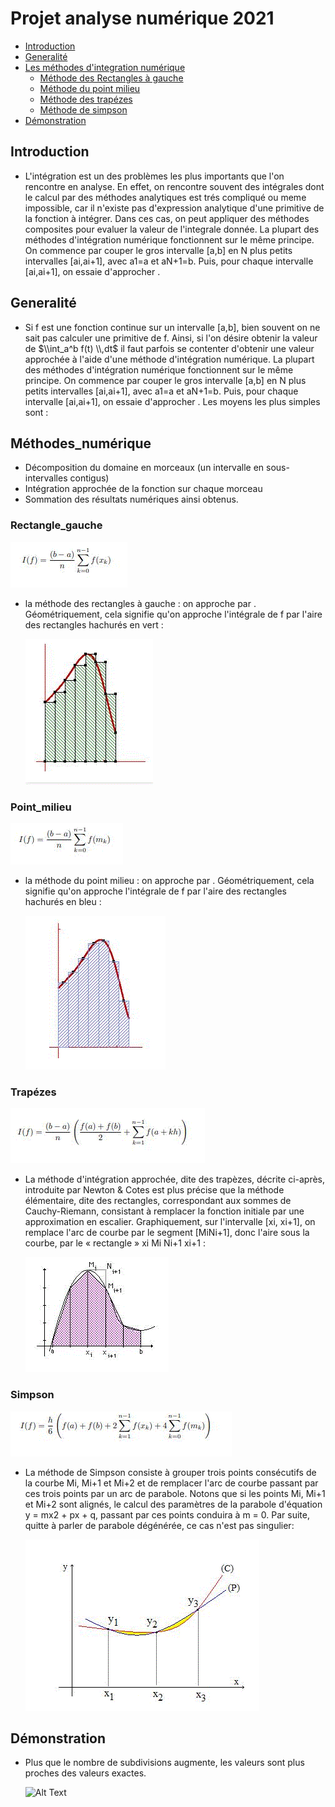 # Projet analyse numérique 2021

- [Introduction](#Introduction)
- [Generalité](#Generalité)
- [Les méthodes d'integration numérique](#Méthodes_numérique)
  - [Méthode des Rectangles à gauche](#Rectangle_gauche)
  - [Méthode du point milieu](#Point_milieu)
  - [Méthode des trapézes](#Trapézes)
  - [Méthode de simpson](#Simpson)
- [Démonstration](#Démonstration)
## Introduction 
- L'intégration est un des problèmes les plus importants que l'on rencontre en analyse. En effet, on rencontre souvent des intégrales dont le calcul par des méthodes analytiques est trés compliqué ou meme impossible, car il n'existe pas d'expression analytique d'une primitive de la fonction à intégrer.
Dans ces cas, on peut appliquer des méthodes composites pour evaluer la valeur de l'integrale donnée. La plupart des méthodes d'intégration numérique fonctionnent sur le même principe. On commence par couper le gros intervalle [a,b] en N plus petits intervalles [ai,ai+1], avec     a1=a et aN+1=b. Puis, pour chaque intervalle [ai,ai+1], on essaie d'approcher .
## Generalité
- Si f est une fonction continue sur un intervalle [a,b], bien souvent on ne sait pas calculer une primitive de f. Ainsi, si l'on désire obtenir la valeur de
 $\\int_a^b f(t) \\,dt$ 
il faut parfois se contenter d'obtenir une valeur approchée à l'aide d'une méthode d'intégration numérique.
  La plupart des méthodes d'intégration numérique fonctionnent sur le même principe. On commence par couper le gros intervalle [a,b] en N plus petits intervalles [ai,ai+1], avec a1=a et aN+1=b. Puis, pour chaque intervalle [ai,ai+1], on essaie d'approcher . Les moyens les plus simples sont :
## Méthodes_numérique
- Décomposition du domaine en morceaux (un intervalle en sous-intervalles contigus)
- Intégration approchée de la fonction sur chaque morceau 
- Sommation des résultats numériques ainsi obtenus.
### Rectangle_gauche
![Alt Text](formule_rect.GIF)
- la méthode des rectangles à gauche : on approche par . Géométriquement, cela signifie qu'on approche l'intégrale de f par l'aire des rectangles hachurés en vert :
 
     ![Alt Text](figure_rect.GIF)

### Point_milieu
![Alt Text](formule_pm.GIF)
- la méthode du point milieu : on approche par . Géométriquement, cela signifie qu'on approche l'intégrale de f par l'aire des rectangles hachurés en bleu :

     ![Alt Text](figure_pm.GIF)
### Trapézes
![Alt Text](formule_trap.GIF)
- La méthode d'intégration approchée, dite des trapèzes, décrite ci-après, introduite par Newton & Cotes est plus précise que la méthode élémentaire, dite des rectangles, correspondant aux sommes de Cauchy-Riemann, consistant à remplacer la fonction initiale par une approximation en escalier. Graphiquement, sur l'intervalle [xi, xi+1], on remplace l'arc de courbe par le segment [MiNi+1], donc l'aire sous la courbe, par le « rectangle » xi Mi Ni+1 xi+1 :

     ![Alt Text](figure_trap.GIF)
      
### Simpson
![Alt Text](formule_simp.GIF)
- La méthode de Simpson consiste à grouper trois points consécutifs de la courbe Mi, Mi+1 et Mi+2 et de remplacer l'arc de courbe passant par ces trois points par un arc de parabole. Notons que si les points Mi, Mi+1 et Mi+2 sont alignés, le calcul des paramètres de la parabole d'équation y = mx2 + px + q, passant par ces points conduira à m = 0. Par suite, quitte à parler de parabole dégénérée, ce cas n'est pas singulier:

     ![Alt Text](figure_simp.GIF)
## Démonstration 
- Plus que le nombre de subdivisions augmente, les valeurs sont plus proches des valeurs exactes.

  ![Alt Text](Demonstration.gif)
     
     
 
